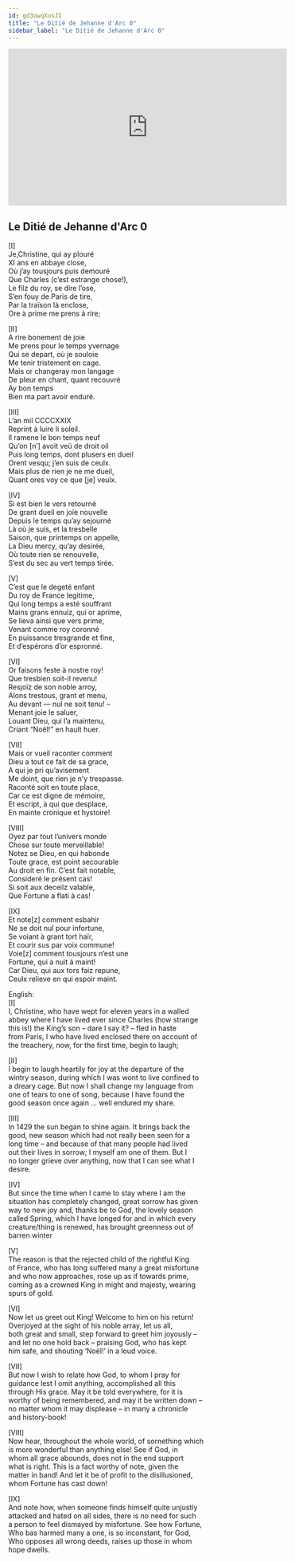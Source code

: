 ```yaml
---
id: gd3owqXusJI
title: "Le Ditié de Jehanne d'Arc 0"
sidebar_label: "Le Ditié de Jehanne d'Arc 0"
---
```


<div class="video-float-container">
  <iframe
    width="560"
    height="315"
    src="https://www.youtube.com/embed/gd3owqXusJI"
    title="YouTube video player"
    frameborder="0"
    allow="accelerometer; autoplay; clipboard-write; encrypted-media; gyroscope; picture-in-picture; web-share"
    referrerpolicy="strict-origin-when-cross-origin"
    allowfullscreen
  ></iframe>
</div>

## Le Ditié de Jehanne d'Arc 0

[I]  
Je,Christine, qui ay plouré  
XI ans en abbaye close,  
Où j’ay tousjours puis demouré  
Que Charles (c’est estrange chose!),  
Le filz du roy, se dire l’ose,  
S’en fouy de Paris de tire,  
Par la traïson là enclose,  
Ore à prime me prens à rire;

[II]  
A rire bonement de joie  
Me prens pour le temps yvernage  
Qui se depart, où je souloie  
Me tenir tristement en cage.  
Mais or changeray mon langage  
De pleur en chant, quant recouvré  
Ay bon temps  
Bien ma part avoir enduré.

[III]  
L’an mil CCCCXXIX  
Reprint à luire li soleil.  
Il ramene le bon temps neuf  
Qu’on [n’] avoit veü de droit oil  
Puis long temps, dont plusers en dueil  
Orent vesqu; j’en suis de ceulx.  
Mais plus de rien je ne me dueil,  
Quant ores voy ce que [je] veulx.

[IV]  
Si est bien le vers retourné  
De grant dueil en joie nouvelle  
Depuis le temps qu’ay sejourné  
Là où je suis, et la tresbelle  
Saison, que printemps on appelle,  
La Dieu mercy, qu’ay desirée,  
Où toute rien se renouvelle,  
S’est du sec au vert temps tirée.

[V]  
C’est que le degeté enfant  
Du roy de France legitime,  
Qui long temps a esté souffrant  
Mains grans ennuiz, qui or aprime,  
Se lieva ainsi que vers prime,  
Venant comme roy coronné  
En puissance tresgrande et fine,  
Et d’espérons d’or espronné.

[VI]  
Or faisons feste à nostre roy!  
Que tresbien soit-il revenu!  
Resjoïz de son noble arroy,  
Alons trestous, grant et menu,  
Au devant — nul ne soit tenu! –  
Menant joie le saluer,  
Louant Dieu, qui l’a maintenu,  
Criant “Noël!” en hault huer.

[VII]  
Mais or vueil raconter comment  
Dieu a tout ce fait de sa grace,  
A qui je pri qu’avisement  
Me doint, que rien je n’y trespasse.  
Raconté soit en toute place,  
Car ce est digne de mémoire,  
Et escript, à qui que desplace,  
En mainte cronique et hystoire!

[VIII]  
Oyez par tout l’univers monde  
Chose sur toute merveillable!  
Notez se Dieu, en qui habonde  
Toute grace, est point secourable  
Au droit en fin. C’est fait notable,  
Consideré le présent cas!  
Si soit aux deceilz valable,  
Que Fortune a flati à cas!

[IX]  
Et note[z] comment esbahir  
Ne se doit nul pour infortune,  
Se voiant à grant tort haïr,  
Et courir sus par voix commune!  
Voie[z] comment tousjours n’est une  
Fortune, qui a nuit à maint!  
Car Dieu, qui aux tors faiz repune,  
Ceulx relieve en qui espoir maint.

English:  
[I]  
I, Christine, who have wept for eleven years in a walled  
abbey where I have lived ever since Charles (how strange  
this is!) the King’s son – dare I say it? – fled in haste  
from Paris, I who have lived enclosed there on account of  
the treachery, now, for the first time, begin to laugh;

[II]  
I begin to laugh heartily for joy at the departure of the  
wintry season, during which I was wont to live confined to  
a dreary cage. But now I shall change my language from  
one of tears to one of song, because I have found the  
good season once again … well endured my share.

[III]  
In 1429 the sun began to shine again. It brings back the  
good, new season which had not really been seen for a  
long time – and because of that many people had lived  
out their lives in sorrow; I myself am one of them. But I  
no longer grieve over anything, now that I can see what I  
desire.

[IV]  
But since the time when I came to stay where I am the  
situation has completely changed, great sorrow has given  
way to new joy and, thanks be to God, the lovely season  
called Spring, which I have longed for and in which every  
creature/thing is renewed, has brought greenness out of  
barren winter

[V]  
The reason is that the rejected child of the rightful King  
of France, who has long suffered many a great misfortune  
and who now approaches, rose up as if towards prime,  
coming as a crowned King in might and majesty, wearing  
spurs of gold.

[VI]  
Now let us greet out King! Welcome to him on his return!  
Overjoyed at the sight of his noble array, let us all,  
both great and small, step forward to greet him joyously –  
and let no one hold back – praising God, who has kept  
him safe, and shouting ‘Noël!’ in a loud voice.

[VII]  
But now I wish to relate how God, to whom I pray for  
guidance lest I omit anything, accomplished all this  
through His grace. May it be told everywhere, for it is  
worthy of being remembered, and may it be written down –  
no matter whom it may displease – in many a chronicle  
and history-book!

[VIII]  
Now hear, throughout the whole world, of sornething which  
is more wonderful than anything else! See if God, in  
whom all grace abounds, does not in the end support  
what is right. This is a fact worthy of note, given the  
matter in band! And let it be of profit to the disillusioned,  
whom Fortune has cast down!

[IX]  
And note how, when someone finds himself quite unjustly  
attacked and hated on all sides, there is no need for such  
a person to feel dismayed by misfortune. See how Fortune,  
Who bas harmed many a one, is so inconstant, for God,  
Who opposes all wrong deeds, raises up those in whom  
hope dwells.
